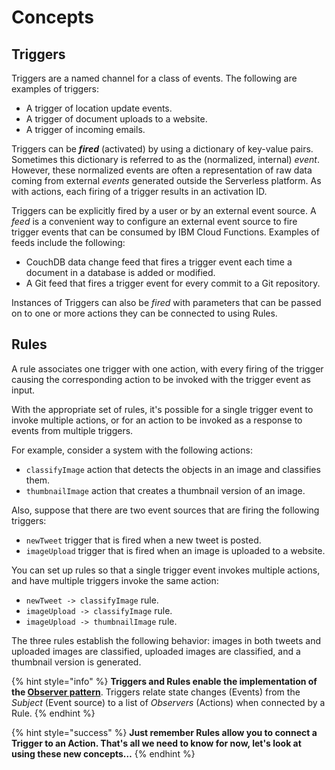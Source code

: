 <!--
#
# Licensed to the Apache Software Foundation (ASF) under one or more
# contributor license agreements.  See the NOTICE file distributed with
# this work for additional information regarding copyright ownership.
# The ASF licenses this file to You under the Apache License, Version 2.0
# (the "License"); you may not use this file except in compliance with
# the License.  You may obtain a copy of the License at
#
#     http://www.apache.org/licenses/LICENSE-2.0
#
# Unless required by applicable law or agreed to in writing, software
# distributed under the License is distributed on an "AS IS" BASIS,
# WITHOUT WARRANTIES OR CONDITIONS OF ANY KIND, either express or implied.
# See the License for the specific language governing permissions and
# limitations under the License.
#
-->

# Concepts

## Triggers

Triggers are a named channel for a class of events. The following are examples of triggers:

* A trigger of location update events.
* A trigger of document uploads to a website.
* A trigger of incoming emails.

Triggers can be _**fired**_ \(activated\) by using a dictionary of key-value pairs. Sometimes this dictionary is referred to as the (normalized, internal) _event_. However, these normalized events are often a representation of raw data coming from external _events_ generated outside the Serverless platform.  As with actions, each firing of a trigger results in an activation ID.

Triggers can be explicitly fired by a user or by an external event source. A _feed_ is a convenient way to configure an external event source to fire trigger events that can be consumed by IBM Cloud Functions. Examples of feeds include the following:

* CouchDB data change feed that fires a trigger event each time a document in a database is added or modified.
* A Git feed that fires a trigger event for every commit to a Git repository.

Instances of Triggers can also be _fired_ with parameters that can be passed on to one or more actions they can be connected to using Rules.

## Rules

A rule associates one trigger with one action, with every firing of the trigger causing the corresponding action to be invoked with the trigger event as input.

With the appropriate set of rules, it's possible for a single trigger event to invoke multiple actions, or for an action to be invoked as a response to events from multiple triggers.

For example, consider a system with the following actions:

* `classifyImage` action that detects the objects in an image and classifies them.
* `thumbnailImage` action that creates a thumbnail version of an image.

Also, suppose that there are two event sources that are firing the following triggers:

* `newTweet` trigger that is fired when a new tweet is posted.
* `imageUpload` trigger that is fired when an image is uploaded to a website.

You can set up rules so that a single trigger event invokes multiple actions, and have multiple triggers invoke the same action:

* `newTweet -> classifyImage` rule.
* `imageUpload -> classifyImage` rule.
* `imageUpload -> thumbnailImage` rule.

The three rules establish the following behavior: images in both tweets and uploaded images are classified, uploaded images are classified, and a thumbnail version is generated.

{% hint style="info" %}
**Triggers and Rules enable the implementation of the [Observer pattern](https://en.wikipedia.org/wiki/Observer_pattern)**. Triggers relate state changes (Events) from the _Subject_ (Event source) to a list of _Observers_ (Actions) when connected by a Rule.
{% endhint %}

{% hint style="success" %}
**Just remember Rules allow you to connect a Trigger to an Action. That's all we need to know for now, let's look at using these new concepts…**
{% endhint %}
